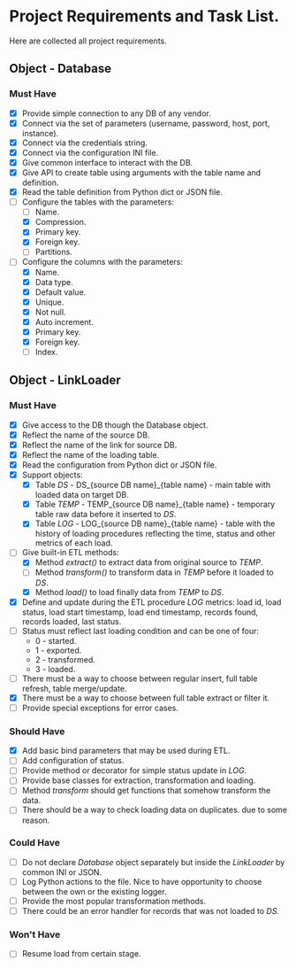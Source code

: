 # Project Requirements and Task List.
Here are collected all project requirements.

## Object - Database
### Must Have
- [x] Provide simple connection to any DB of any vendor.
- [x] Connect via the set of parameters (username, password, host, port, instance).
- [x] Connect via the credentials string.
- [x] Connect via the configuration INI file.
- [x] Give common interface to interact with the DB.
- [x] Give API to create table using arguments with the table name and definition.
- [x] Read the table definition from Python dict or JSON file.
- [ ] Configure the tables with the parameters:
  - [ ] Name.
  - [x] Compression.
  - [x] Primary key.
  - [x] Foreign key.
  - [ ] Partitions.
- [ ] Configure the columns with the parameters:
  - [x] Name.
  - [x] Data type.
  - [x] Default value.
  - [x] Unique.
  - [x] Not null.
  - [x] Auto increment.
  - [x] Primary key.
  - [x] Foreign key.
  - [ ] Index.

## Object - LinkLoader
### Must Have
- [x] Give access to the DB though the Database object.
- [x] Reflect the name of the source DB.
- [x] Reflect the name of the link for source DB.
- [x] Reflect the name of the loading table.
- [x] Read the configuration from Python dict or JSON file.
- [x] Support objects:
  - [x] Table *DS* - DS_{source DB name}_{table name} - main table with loaded
  data on target DB.
  - [x] Table *TEMP* - TEMP_{source DB name}_{table name} - temporary table raw
  data before it inserted to *DS*.
  - [x] Table *LOG* - LOG_{source DB name}_{table name} - table with the history
  of loading procedures reflecting the time, status and other metrics of each
  load.
- [ ] Give built-in ETL methods:
  - [x] Method *extract()* to extract data from original source to *TEMP*.
  - [ ] Method *transform()* to transform data in *TEMP* before it loaded to *DS*.
  - [x] Method *load()* to load finally data from *TEMP* to *DS*.
- [x] Define and update during the ETL procedure *LOG* metrics: load id, load
status, load start timestamp, load end timestamp, records found, records loaded,
last status.
- [ ] Status must reflect last loading condition and can be one of four:
  * 0 - started.
  * 1 - exported.
  * 2 - transformed.
  * 3 - loaded.
- [ ] There must be a way to choose between regular insert, full table refresh,
table merge/update.
- [x] There must be a way to choose between full table extract or filter it.
- [ ] Provide special exceptions for error cases.

### Should Have
- [x] Add basic bind parameters that may be used during ETL.
- [ ] Add configuration of status.
- [ ] Provide method or decorator for simple status update in *LOG*.
- [ ] Provide base classes for extraction, transformation and loading.
- [ ] Method *transform* should get functions that somehow transform the data.
- [ ] There should be a way to check loading data on duplicates.
due to some reason.

### Could Have
- [ ] Do not declare *Database* object separately but inside the *LinkLoader*
by common INI or JSON.
- [ ] Log Python actions to the file. Nice to have opportunity to choose
between the own or the existing logger.
- [ ] Provide the most popular transformation methods.
- [ ] There could be an error handler for records that was not loaded to *DS*.

### Won't Have
- [ ] Resume load from certain stage.
